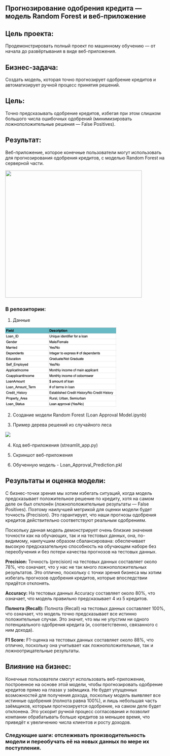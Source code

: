 
## Прогнозирование одобрения кредита — модель Random Forest и веб-приложение

## Цель проекта:
Продемонстрировать полный проект по машинному обучению — от начала до развёртывания в виде веб-приложения.

## Бизнес-задача:
Создать модель, которая точно прогнозирует одобрение кредитов и автоматизирует ручной процесс принятия решений.

## Цель:
Точно предсказывать одобрение кредитов, избегая при этом слишком большого числа ошибочных одобрений (минимизировать ложноположительные решения — False Positives).

## Результат:
Веб-приложение, которое конечные пользователи могут использовать для прогнозирования одобрения кредитов, с моделью Random Forest на серверной части.
    
  <img src="WebApp.jpg" width="430" height="400">

### В репозитории:

1. Данные

<img src="data.jpg" width="350" height="250">

2. Создание модели Random Forest (Loan Approval Model.ipynb)

3. Пример дерева решений из случайного леса
    
 ![](DecisionTree.jpg)

4. Код веб-приложения (streamlit_app.py)

5. Скриншот веб-приложения

6. Обученную модель - Loan_Approval_Prediction.pkl


## Результаты и оценка модели: 

С бизнес-точки зрения мы хотим избегать ситуаций, когда модель предсказывает положительное решение по кредиту, хотя на самом деле он был отклонён (ложноположительные результаты — False Positives). Поэтому наилучшей метрикой для оценки модели будет точность (Precision). Это гарантирует, что наши прогнозы одобрения кредитов действительно соответствуют реальным одобрениям.

Поскольку данная модель демонстрирует очень близкие значения точности как на обучающих, так и на тестовых данных, она, по-видимому, наилучшим образом сбалансирована: обеспечивает высокую предсказательную способность на обучающем наборе без переобучения и без потери качества прогнозов на тестовых данных.

**Precision:** 
Точность (precision) на тестовых данных составляет около 78%, что означает, что у нас не так много ложноположительных результатов. Это отлично, поскольку с точки зрения бизнеса мы хотим избегать прогнозов одобрения кредитов, которые впоследствии придётся отклонять.


**Accuracy:**
На тестовых данных Accuracy составляет около 80%, что означает, что модель правильно предсказывает 4 из 5 кредитов.


**Полнота (Recall):**
Полнота (Recall) на тестовых данных составляет 100%, что означает, что модель точно предсказывает все истинно положительные случаи. Это значит, что мы не упустим ни одного потенциального одобрения кредита (и, соответственно, связанного с ним дохода).


**F1 Score:**
F1-оценка на тестовых данных составляет около 88%, что отлично, поскольку она учитывает как ложноположительные, так и ложноотрицательные результаты.


## Влияние на бизнес: 

Конечные пользователи смогут использовать веб-приложение, построенное на основе этой модели, чтобы прогнозировать одобрение кредитов прямо на глазах у заёмщика. Не будет упущенных возможностей для получения дохода, поскольку модель выявляет все истинные одобрения (полнота равна 100%), и лишь небольшая часть заёмщиков, которым прогнозируется одобрение, на самом деле будет отклонена. Это ускорит ручной процесс согласования и позволит компании обрабатывать больше кредитов за меньшее время, что приведёт к увеличению числа клиентов и росту доходов.


### Следующие шаги: отслеживать производительность модели и переобучать её на новых данных по мере их поступления.
